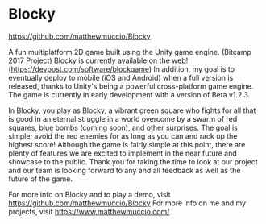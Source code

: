 Blocky
======
https://github.com/matthewmuccio/Blocky

A fun multiplatform 2D game built using the Unity game engine. (Bitcamp 2017 Project)
Blocky is currently available on the web! (https://devpost.com/software/blockgame) In addition, my goal is to eventually deploy to mobile (iOS and Android) when a full version is released, thanks to Unity's being a powerful cross-platform game engine.
The game is currently in early development with a version of Beta v1.2.3.

In Blocky, you play as Blocky, a vibrant green square who fights for all that is good in an eternal struggle in a world overcome by a swarm of red squares, blue bombs (coming soon), and other surprises. The goal is simple; avoid the red enemies for as long as you can and rack up the highest score! Although the game is fairly simple at this point, there are plenty of features we are excited to implement in the near future and showcase to the public. Thank you for taking the time to look at our project and our team is looking forward to any and all feedback as well as the future of the game.

For more info on Blocky and to play a demo, visit https://github.com/matthewmuccio/Blocky
For more info on me and my projects, visit https://www.matthewmuccio.com/
